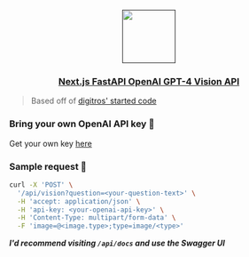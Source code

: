 <p align="center">
  <a href="">
    <img src="https://assets.vercel.com/image/upload/v1588805858/repositories/vercel/logo.png" height="96">
    <h3 align="center">Next.js FastAPI OpenAI GPT-4 Vision API</h3>
  </a>
</p>

> Based off of [digitros' started code](https://github.com/digitros/nextjs-fastapi)

### **Bring your own OpenAI API key** 🔐
Get your own key [here](https://platform.openai.com)

### **Sample request** 📨
```sh
curl -X 'POST' \
  '/api/vision?question=<your-question-text>' \
  -H 'accept: application/json' \
  -H 'api-key: <your-openai-api-key>' \
  -H 'Content-Type: multipart/form-data' \
  -F 'image=@<image.type>;type=image/<type>'
```
***I'd recommend visiting `/api/docs` and use the Swagger UI***